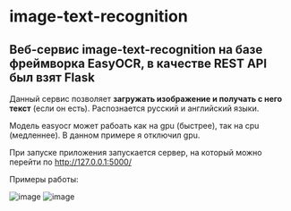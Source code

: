 # image-text-recognition
## Веб-сервис image-text-recognition на базе фреймворка __EasyOCR__, в качестве REST API был взят __Flask__

Данный сервис позволяет __загружать изображение и получать с него текст__ (если он есть). Распознается русский и английский языки.

Модель easyocr может рабоать как на gpu (быстрее), так на cpu (медленнее). В данном примере я отключил gpu.

При запуске приложения запускается сервер, на который можно перейти по http://127.0.0.1:5000/

Примеры работы:

![image](https://user-images.githubusercontent.com/55200466/146583429-4532e7e9-dbc2-429f-8a5d-3b5438290fe3.png)
![image](https://user-images.githubusercontent.com/55200466/146581668-bc443ce8-d17c-485b-a272-7e85de3adda8.png)
